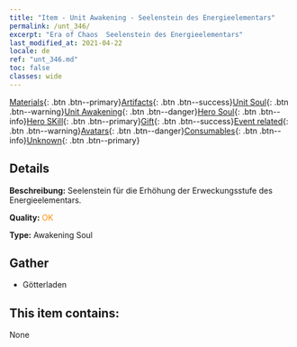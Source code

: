 ```yaml
---
title: "Item - Unit Awakening - Seelenstein des Energieelementars"
permalink: /unt_346/
excerpt: "Era of Chaos  Seelenstein des Energieelementars"
last_modified_at: 2021-04-22
locale: de
ref: "unt_346.md"
toc: false
classes: wide
---
```

 [Materials](/ItemsDE/){: .btn .btn--primary}[Artifacts](/ItemsDE/Artifacts/){: .btn .btn--success}[Unit Soul](/ItemsDE/UnitSoul/){: .btn .btn--warning}[Unit Awakening](/ItemsDE/UnitAwakening/){: .btn .btn--danger}[Hero Soul](/ItemsDE/HeroSoul/){: .btn .btn--info}[Hero SKill](/ItemsDE/HeroSkill/){: .btn .btn--primary}[Gift](/ItemsDE/Gift/){: .btn .btn--success}[Event related](/ItemsDE/Events/){: .btn .btn--warning}[Avatars](/ItemsDE/Avatars/){: .btn .btn--danger}[Consumables](/ItemsDE/Consumables/){: .btn .btn--info}[Unknown](/ItemsDE/Unknown/){: .btn .btn--primary}

## Details
 **Beschreibung:** Seelenstein für die Erhöhung der Erweckungsstufe des Energieelementars.

 **Quality:** <span style="color: #FF8C00">OK</span>

 **Type:** Awakening Soul

## Gather

*    Götterladen 

## This item contains:

  None

